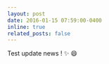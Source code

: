 ```yaml
---
layout: post
date: 2016-01-15 07:59:00-0400
inline: true
related_posts: false
---
```


Test update news ! :sparkles: :smile:
